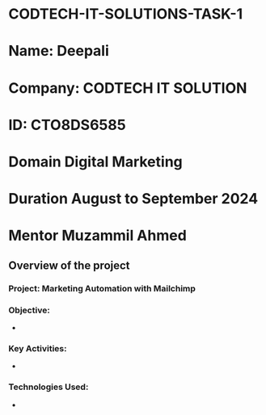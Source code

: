 # CODTECH-IT-SOLUTIONS-TASK-1

# **Name:** Deepali
# **Company:** CODTECH IT SOLUTION
# **ID:** CTO8DS6585
# **Domain** Digital Marketing 
# **Duration** August to September 2024
# **Mentor** Muzammil Ahmed

## Overview of the project

### Project: Marketing Automation with Mailchimp

### Objective:
- 

### Key Activities:
- 

### Technologies Used:
- 
